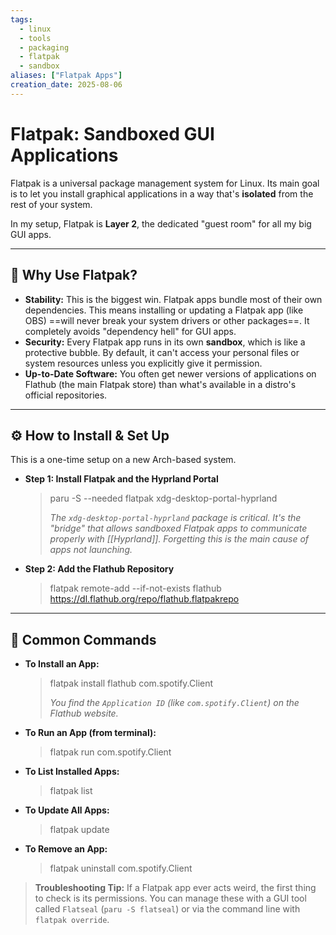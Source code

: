 ```yaml
---
tags:
  - linux
  - tools
  - packaging
  - flatpak
  - sandbox
aliases: ["Flatpak Apps"]
creation_date: 2025-08-06
---
```


# Flatpak: Sandboxed GUI Applications

Flatpak is a universal package management system for Linux. Its main goal is to let you install graphical applications in a way that's **isolated** from the rest of your system.

In my setup, Flatpak is **Layer 2**, the dedicated "guest room" for all my big GUI apps.

---
## 🤔 Why Use Flatpak?

- **Stability:** This is the biggest win. Flatpak apps bundle most of their own dependencies. This means installing or updating a Flatpak app (like OBS) ==will never break your system drivers or other packages==. It completely avoids "dependency hell" for GUI apps.
- **Security:** Every Flatpak app runs in its own **sandbox**, which is like a protective bubble. By default, it can't access your personal files or system resources unless you explicitly give it permission.
- **Up-to-Date Software:** You often get newer versions of applications on Flathub (the main Flatpak store) than what's available in a distro's official repositories.

---
## ⚙️ How to Install & Set Up
This is a one-time setup on a new Arch-based system.

- **Step 1: Install Flatpak and the Hyprland Portal**
  > paru -S --needed flatpak xdg-desktop-portal-hyprland
  >
  > *The `xdg-desktop-portal-hyprland` package is critical. It's the "bridge" that allows sandboxed Flatpak apps to communicate properly with [[Hyprland]]. Forgetting this is the main cause of apps not launching.*

- **Step 2: Add the Flathub Repository**
  > flatpak remote-add --if-not-exists flathub https://dl.flathub.org/repo/flathub.flatpakrepo

---
## 🚀 Common Commands

- **To Install an App:**
  > flatpak install flathub com.spotify.Client
  >
  > *You find the `Application ID` (like `com.spotify.Client`) on the Flathub website.*

- **To Run an App (from terminal):**
  > flatpak run com.spotify.Client

- **To List Installed Apps:**
  > flatpak list

- **To Update All Apps:**
  > flatpak update

- **To Remove an App:**
  > flatpak uninstall com.spotify.Client

> **Troubleshooting Tip:** If a Flatpak app ever acts weird, the first thing to check is its permissions. You can manage these with a GUI tool called `Flatseal` (`paru -S flatseal`) or via the command line with `flatpak override`.